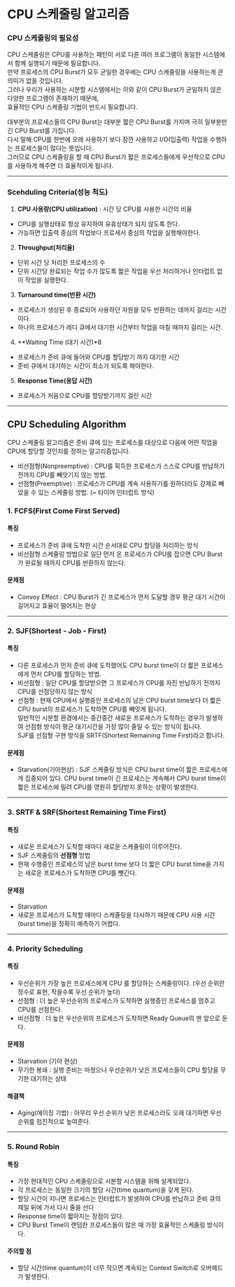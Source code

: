 # CPU 스케줄링 알고리즘


### CPU 스케줄링의 필요성

CPU 스케줄링은 CPU를 사용하는 패턴이 서로 다른 여러 프로그램이 동일한 시스템에서 함께 실행되기 때문에 필요합니다.<br>
만약 프로세스의 CPU Burst가 모두 균일한 경우에는 CPU 스케줄링을 사용하는게 큰 의미가 없을 것입니다.<br>
그러나 우리가 사용하는 시분할 시스템에서는 이와 같이 CPU Burst가 균일하지 않은 다양한 프로그램이 존재하기 때문에, <br>
효율적인 CPU 스케줄링 기법이 반드시 필요합니다.

대부분의 프로세스들의  CPU Burst는 대부분 짧은  CPU Burst를 가지며 극히 일부분만 긴  CPU Burst를 가집니다.<br>
다시 말해 CPU를 한번에 오래 사용하기 보다 잠깐 사용하고 I/O(입출력) 작업을 수행하는 프로세스들이 많다는 뜻입니다. <br>
그러므로 CPU 스케줄링을 할 때  CPU Burst가 짧은 프로세스들에게 우선적으로 CPU를 사용하게 해주면 더 효율적이게 됩니다.

---

###  Scehduling Criteria(성능 척도)

1. **CPU 사용량(CPU utilization)** : 시간 당 CPU를 사용한 시간의 비율
  * CPU를 실행상태로 항상 유지하여 유휴상태가 되지 않도록 한다. 
  * 가능하면 입출력 중심의 작업보다 프로세서 중심의 작업을 실행해야한다.
  
2. **Throughput(처리율)**
  * 단위 시간 당 처리한 프로세스의 수
  * 단위 시간당 완료되는 작업 수가 많도록 짧은 작업을 우선 처리하거나 인터럽트 없이 작업을 실행한다.
  
3.  **Turnaround time(반환 시간)**
  * 프로세스가 생성된 후 종료되어 사용하던 자원을 모두 반환하는 데까지 걸리는 시간이다.
  * 하나의 프로세스가 레디 큐에서 대기한 시간부터 작업을 마칠 때까지 걸리는 시간.
  
4.  **Waiting Time (대기 시간)*8
  * 프로세스가 준비 큐에 들어와 CPU를 할당받기 까지 대기한 시간
  * 준비 큐에서 대기하는 시간이 최소가 되도록 해야한다.
  
5.  **Response Time(응답 시간)**
  * 프로세스가 처음으로 CPU를 할당받기까지 걸린 시간

---

## CPU Scheduling Algorithm
CPU 스케줄링 알고리즘은 준비 큐에 있는 프로세스를 대상으로 다음에 어떤 작업을 CPU에 할당할 것인지를 정하는 알고리즘입니다.

* 비선점형(Nonpreemptive) : CPU를 획득한 프로세스가 스스로 CPU를 반납하기 전까지 CPU를 빼앗기지 않는 방법.
* 선점형(Preemptive) : 프로세스가 CPU를 계속 사용하기를 원하더라도 강제로 빼았을 수 있는 스케줄링 방법. (= 타이머 인터럽트 방식)

### 1. FCFS(First Come First Served)

#### 특징 
 * 프로세스가 준비 큐에 도착한 시간 순서대로 CPU 할당을 처리하는 방식
 * 비선점형 스케줄링 방법으로 일단 먼저 온 프로세스가 CPU를 잡으면 CPU Burst가 완료될 때까지 CPU를 반환하지 않는다.
 
#### 문제점
 * Convoy Effect :  CPU Burst가 긴 프로세스가 먼저 도달할 경우 평균 대기 시간이 길어지고 효율이 떨어지는 현상

---

### 2. SJF(Shortest - Job - First)

#### 특징 
 * 다른 프로세스가 먼저 준비 큐에 도착했어도 CPU burst time이 더 짧은 프로세스에게 먼저 CPU를 할당하는 방법.
 * 비선점형 : 일단 CPU를 할당받으면 그 프로세스가 CPU를 자진 반납하기 전까지 CPU를 선점당하지 않는 방식
 * 선점형 : 현재 CPU에서 실행중인 프로세스의 남은 CPU burst time보다 더 짧은 CPU burst의 프로세스가 도착하면 CPU를 빼앗게 됩니다.<br>
              일반적인 시분할 환경에서는 중간중간 새로운 프로세스가 도착하는 경우가 발생하여 선점형 방식이 평균 대기시간을 가장 많이 줄일 수 있는 방식이 됩니다.<br>
              SJF를 선점형 구현 방식을 SRTF(Shortest Remaining Time First)라고 합니다. 
 
#### 문제점
 * Starvation(기아현상) :  SJF 스케줄링 방식은 CPU burst time이 짧은 프로세스에게 집중되어 있다.
                CPU burst time이 긴 프로세스는 계속해서 CPU burst time이 짧은 프로세스에 밀려 CPU를 영원히 할당받지 못하는 상황이 발생한다.

---

### 3. SRTF & SRF(Shortest Remaining Time First)

#### 특징 
 * 새로운 프로세스가 도착할 때마다 새로운 스케줄링이 이루어진다.
 * SJF 스케줄링의 **선점형** 방법
 * 현재 수행중인 프로세스의 남은 burst time 보다 더 짧은 CPU burst time을 가지는 새로운 프로세스가 도착하면 CPU를 뺏긴다.
 
#### 문제점
 * Starvation
 * 새로운 프로세스가 도착할 때마다 스케줄링을 다시하기 때문에 CPU 사용 시간(burst time)을 정확히 예측하기 어렵다.
 
---
 
### 4. Priority Scheduling

#### 특징 
 * 우선순위가 가장 높은 프로세스에게 CPU 를 할당하는 스케줄링이다. (우선 순위란 정수로 표현, 작을수록 우선 순위가 높다)
 * 선점형 : 더 높은 우선순위의 프로세스가 도착하면 실행중인 프로세스를 멈추고 CPU를 선점한다.
 * 비선점형 : 더 높은 우선순위의 프로세스가 도착하면 Ready Queue의 맨 앞으로 둔다.
 
#### 문제점
 * Starvation (기아 현상)
 * 무기한 봉쇄 : 실행 준비는 마쳤으나 우선순위가 낮은 프로세스들이 CPU 할당을 무기한 대기하는 상태
 
#### 해결책 
* Aging(에이징 기법) : 아무리 우선 순위가 낮은 프로세스라도 오래 대기하면 우선 순위를 점진적으로 높여준다.

---
 
### 5. Round Robin

#### 특징 
 * 가장 현대적인 CPU 스케줄링으로 시분할 시스템을 위해 설계되었다.
 * 각 프로세스는 동일한 크기의 할당 시간(time quantum)을 갖게 된다.
 * 할당 시간이 지나면 프로세스는 인터럽트가 발생하여 CPU를 반납하고 준비 큐의 제일 뒤에 가서 다시 줄을 선다
 * Response time이 짧아지는 장점이 있다.
 * CPU Burst Time이 랜덤한 프로세스들이 많은 때 가장 효율적인 스케줄링 방식이다.
 
#### 주의할 점
 * 할당 시간(time quantum)이 너무 작으면 계속되는 Context Switch로 오버헤드가 발생한다.
 

 

